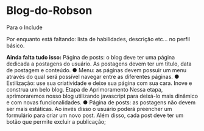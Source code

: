 # Blog-do-Robson
Para o Include

Por enquanto está faltando:  lista
de habilidades, descrição etc... no perfil básico.

<strong>Ainda falta tudo isso:</strong>
Página de posts: o blog deve ter uma página dedicada a postagens do
usuário. As postagens devem ter um título, data de postagem e
conteúdo.
● Menu: as páginas devem possuir um menu através do qual será possível
navegar entre as diferentes páginas.
● Estilização: use sua criatividade e deixe sua página com sua cara. Inove e
construa um belo blog.
Etapa de Aprimoramento
Nessa etapa, aprimoraremos nosso blog utilizando javascript para
deixá-lo mais dinâmico e com novas funcionalidades.
● Página de posts: as postagens não devem ser mais estáticas. Ao invés
disso o usuário poderá preencher um formulário para criar um novo
post. Além disso, cada post deve ter um botão que permite excluir a
publicação;
